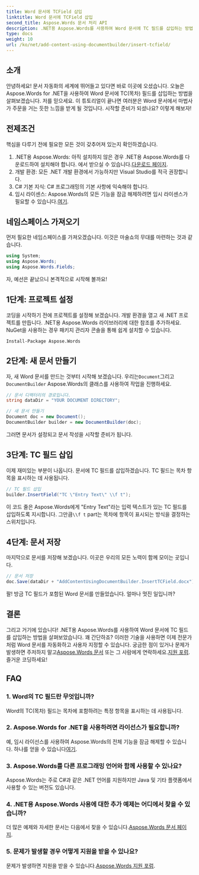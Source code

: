 ```yaml
---
title: Word 문서에 TCField 삽입
linktitle: Word 문서에 TCField 삽입
second_title: Aspose.Words 문서 처리 API
description: .NET용 Aspose.Words를 사용하여 Word 문서에 TC 필드를 삽입하는 방법을 알아보세요. 원활한 문서 자동화를 위한 단계별 가이드를 따르세요.
type: docs
weight: 10
url: /ko/net/add-content-using-documentbuilder/insert-tcfield/
---
```

## 소개

안녕하세요! 문서 자동화의 세계에 뛰어들고 있다면 바로 이곳에 오셨습니다. 오늘은 Aspose.Words for .NET을 사용하여 Word 문서에 TC(목차) 필드를 삽입하는 방법을 살펴보겠습니다. 저를 믿으세요. 이 튜토리얼이 끝나면 여러분은 Word 문서에서 마법사가 주문을 거는 듯한 느낌을 받게 될 것입니다. 시작할 준비가 되셨나요? 이렇게 해보자!

## 전제조건

핵심을 다루기 전에 필요한 모든 것이 갖추어져 있는지 확인하겠습니다.

1.  .NET용 Aspose.Words: 아직 설치하지 않은 경우 .NET용 Aspose.Words를 다운로드하여 설치해야 합니다. 에서 받으실 수 있습니다.[다운로드 페이지](https://releases.aspose.com/words/net/).
2. 개발 환경: 모든 .NET 개발 환경에서 가능하지만 Visual Studio를 적극 권장합니다.
3. C# 기본 지식: C# 프로그래밍의 기본 사항에 익숙해야 합니다.
4.  임시 라이센스: Aspose.Words의 모든 기능을 잠금 해제하려면 임시 라이센스가 필요할 수 있습니다.[여기](https://purchase.aspose.com/temporary-license/).

## 네임스페이스 가져오기

먼저 필요한 네임스페이스를 가져오겠습니다. 이것은 마술쇼의 무대를 마련하는 것과 같습니다.

```csharp
using System;
using Aspose.Words;
using Aspose.Words.Fields;
```

자, 예선은 끝났으니 본격적으로 시작해 볼까요!

## 1단계: 프로젝트 설정

코딩을 시작하기 전에 프로젝트를 설정해 보겠습니다. 개발 환경을 열고 새 .NET 프로젝트를 만듭니다. .NET용 Aspose.Words 라이브러리에 대한 참조를 추가하세요. NuGet을 사용하는 경우 패키지 관리자 콘솔을 통해 쉽게 설치할 수 있습니다.

```shell
Install-Package Aspose.Words
```

## 2단계: 새 문서 만들기

 자, 새 Word 문서를 만드는 것부터 시작해 보겠습니다. 우리는`Document`그리고`DocumentBuilder` Aspose.Words의 클래스를 사용하여 작업을 진행하세요.

```csharp
// 문서 디렉터리의 경로입니다.
string dataDir = "YOUR DOCUMENT DIRECTORY";

// 새 문서 만들기
Document doc = new Document();
DocumentBuilder builder = new DocumentBuilder(doc);
```

그러면 문서가 설정되고 문서 작성을 시작할 준비가 됩니다.

## 3단계: TC 필드 삽입

이제 재미있는 부분이 나옵니다. 문서에 TC 필드를 삽입하겠습니다. TC 필드는 목차 항목을 표시하는 데 사용됩니다.

```csharp
// TC 필드 삽입
builder.InsertField("TC \"Entry Text\" \\f t");
```

 이 코드 줄은 Aspose.Words에게 "Entry Text"라는 입력 텍스트가 있는 TC 필드를 삽입하도록 지시합니다. 그만큼`\\f t` part는 목차에 항목이 표시되는 방식을 결정하는 스위치입니다.

## 4단계: 문서 저장

마지막으로 문서를 저장해 보겠습니다. 이곳은 우리의 모든 노력이 함께 모이는 곳입니다.

```csharp
// 문서 저장
doc.Save(dataDir + "AddContentUsingDocumentBuilder.InsertTCField.docx");
```

팔! 방금 TC 필드가 포함된 Word 문서를 만들었습니다. 얼마나 멋진 일입니까?

## 결론

 그리고 거기에 있습니다! .NET용 Aspose.Words를 사용하여 Word 문서에 TC 필드를 삽입하는 방법을 살펴보았습니다. 꽤 간단하죠? 이러한 기술을 사용하면 이제 전문가처럼 Word 문서를 자동화하고 사용자 지정할 수 있습니다. 궁금한 점이 있거나 문제가 발생하면 주저하지 말고[Aspose.Words 문서](https://reference.aspose.com/words/net/) 또는 그 사람에게 연락하세요.[지원 포럼](https://forum.aspose.com/c/words/8). 즐거운 코딩하세요!

## FAQ

### 1. Word의 TC 필드란 무엇입니까?

Word의 TC(목차) 필드는 목차에 포함하려는 특정 항목을 표시하는 데 사용됩니다.

### 2. Aspose.Words for .NET을 사용하려면 라이선스가 필요합니까?

 예, 임시 라이선스를 사용하여 Aspose.Words의 전체 기능을 잠금 해제할 수 있습니다. 하나를 얻을 수 있습니다[여기](https://purchase.aspose.com/temporary-license/).

### 3. Aspose.Words를 다른 프로그래밍 언어와 함께 사용할 수 있나요?

Aspose.Words는 주로 C#과 같은 .NET 언어를 지원하지만 Java 및 기타 플랫폼에서 사용할 수 있는 버전도 있습니다.

### 4. .NET용 Aspose.Words 사용에 대한 추가 예제는 어디에서 찾을 수 있습니까?

 더 많은 예제와 자세한 문서는 다음에서 찾을 수 있습니다.[Aspose.Words 문서 페이지](https://reference.aspose.com/words/net/).

### 5. 문제가 발생할 경우 어떻게 지원을 받을 수 있나요?

 문제가 발생하면 지원을 받을 수 있습니다.[Aspose.Words 지원 포럼](https://forum.aspose.com/c/words/8).
